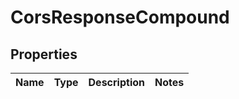 
# CorsResponseCompound

## Properties
| Name | Type | Description | Notes |
| ------------ | ------------- | ------------- | ------------- |



